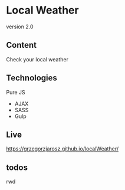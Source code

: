 # Local Weather

version 2.0

## Content

Check your local weather

## Technologies

Pure JS

* AJAX
* SASS
* Gulp

## Live
https://grzegorzjarosz.github.io/localWeather/

## todos
rwd

